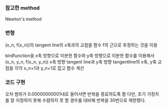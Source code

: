 ### 참고한 method
 Newton's method

### 변형
 (x_n, f(x_n))의 tangent line의 x축과의 교점을 함수 f의 근으로 추정하는 것을 이용

 birdfunction을 x축 방향으로 미분한 함수와 y축 방향으로 미분한 함수를 이용해서 (x_n, y_n, f(x_n, y_n)) x축 방향 tangent line과 y축 방향 tangentline의 x축, y축 교점을 각각 x_n+1과 y_n+1로 잡고 함수 계산

### 코드 구현
오차 범위가 0.00000000001내로 들어서면 반복을 종료하도록 함
다만, 초기 가정치를 잘 지정하지 못해 수렴하지 못 할 경우를 대비해 반복을 30번으로 제한했다.

